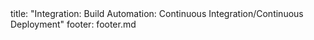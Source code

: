 <frontmatter>
title: "Integration: Build Automation: Continuous Integration/Continuous Deployment"
footer: footer.md
</frontmatter>

<include src="navbar.md" boilerplate />

<include src="unit-inPage-asFlat.md" boilerplate />